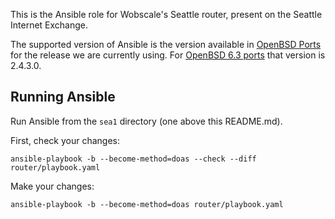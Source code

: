 This is the Ansible role for Wobscale's Seattle router, present on the Seattle Internet Exchange.

The supported version of Ansible is the version available in [OpenBSD Ports](https://www.openbsd.org/faq/ports/) for the release we are currently using. For [OpenBSD 6.3 ports](https://cloudflare.cdn.openbsd.org/pub/OpenBSD/6.3/packages/amd64/) that version is 2.4.3.0.

## Running Ansible

Run Ansible from the `sea1` directory (one above this README.md).

First, check your changes:

```plain
ansible-playbook -b --become-method=doas --check --diff router/playbook.yaml
```

Make your changes:

```plain
ansible-playbook -b --become-method=doas router/playbook.yaml
```
